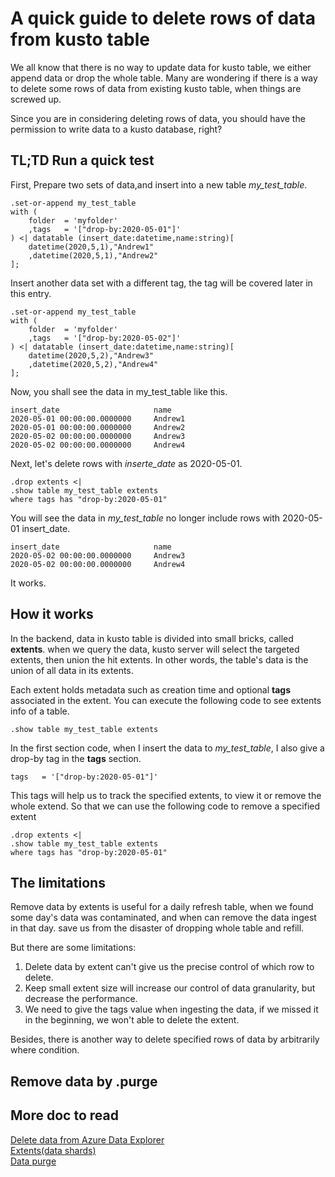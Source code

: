 # A quick guide to delete rows of data from kusto table

We all know that there is no way to update data for kusto table, we either append data or drop the whole table. Many are wondering if there is a way to delete some rows of data from existing kusto table, when things are screwed up.  

Since you are in considering deleting rows of data, you should have the permission to write data to a kusto database, right?

## TL;TD Run a quick test

First, Prepare two sets of data,and insert into a new table *my_test_table*.

```kusto
.set-or-append my_test_table
with (
    folder  = 'myfolder'
    ,tags   = '["drop-by:2020-05-01"]'
) <| datatable (insert_date:datetime,name:string)[
    datetime(2020,5,1),"Andrew1"
    ,datetime(2020,5,1),"Andrew2"
];
```

Insert another data set with a different tag, the tag will be covered later in this entry.

```kusto
.set-or-append my_test_table
with (
    folder  = 'myfolder'
    ,tags   = '["drop-by:2020-05-02"]'
) <| datatable (insert_date:datetime,name:string)[
    datetime(2020,5,2),"Andrew3"
    ,datetime(2020,5,2),"Andrew4"
];
```

Now, you shall see the data in my_test_table like this. 

```console
insert_date	                    name
2020-05-01 00:00:00.0000000	    Andrew1
2020-05-01 00:00:00.0000000	    Andrew2
2020-05-02 00:00:00.0000000	    Andrew3
2020-05-02 00:00:00.0000000	    Andrew4
```

Next, let's delete rows with *inserte_date* as 2020-05-01. 

```kusto
.drop extents <| 
.show table my_test_table extents 
where tags has "drop-by:2020-05-01" 
```

You will see the data in *my_test_table* no longer include rows with 2020-05-01 insert_date. 

```console
insert_date	                    name
2020-05-02 00:00:00.0000000	    Andrew3
2020-05-02 00:00:00.0000000	    Andrew4
```

It works.

## How it works

In the backend, data in kusto table is divided into small bricks, called **extents**. when we query the data, kusto server will select the targeted extents, then union the hit extents. In other words, the table's data is the union of all data in its extents. 

Each extent holds metadata such as creation time and optional **tags** associated in the extent. You can execute the following code to see extents info of a table.

```kusto
.show table my_test_table extents
```

In the first section code, when I insert the data to *my_test_table*, I also give a drop-by tag in the **tags** section. 

```kusto
tags   = '["drop-by:2020-05-01"]'
```

This tags will help us to track the specified extents, to view it or remove the whole extend. So that we can use the following code to remove a specified extent

```kusto
.drop extents <| 
.show table my_test_table extents 
where tags has "drop-by:2020-05-01" 
```

## The limitations

Remove data by extents is useful for a daily refresh table, when we found some day's data was contaminated, and when can remove the data ingest in that day. save us from the disaster of dropping whole table and refill. 

But there are some limitations:
1) Delete data by extent can't give us the precise control of which row to delete. 
2) Keep small extent size will increase our control of data granularity, but decrease the performance. 
3) We need to give the tags value when ingesting the data, if we missed it in the beginning, we won't able to delete the extent. 

Besides, there is another way to delete specified rows of data by arbitrarily where condition. 

## Remove data by .purge

## More doc to read

[Delete data from Azure Data Explorer](https://docs.microsoft.com/en-us/azure/data-explorer/delete-data?source=docs)  
[Extents(data shards)](https://docs.microsoft.com/en-us/azure/data-explorer/kusto/management/extents-overview)  
[Data purge](https://docs.microsoft.com/en-us/azure/data-explorer/kusto/concepts/data-purge)  
